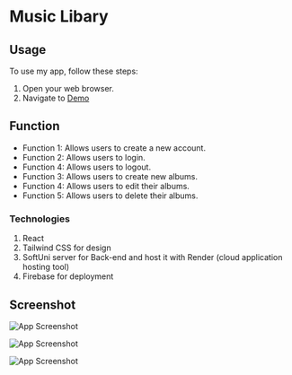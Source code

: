 # Music Libary

## Usage

To use my app, follow these steps:

1. Open your web browser.
2. Navigate to [Demo ](https://album-store-ffa39.web.app/.)

## Function

- Function  1: Allows users to create a new account.
- Function  2: Allows users to login.
- Function  4: Allows users to logout.
- Function  3: Allows users to create new albums.
- Function  4: Allows users to edit their albums.
- Function  5: Allows users to delete their albums.

### Technologies
1. React
2. Tailwind CSS for design
3. SoftUni server for Back-end and host it with Render (cloud application hosting tool)
4. Firebase for deployment



## Screenshot

![App Screenshot](https://github.com/Piko327/musicLibary/blob/main-almost/public/ScreenShots/mobile_3.png?raw=true)

![App Screenshot](https://github.com/Piko327/musicLibary/blob/main-almost/public/ScreenShots/mobile_2.png?raw=true)

![App Screenshot](https://github.com/Piko327/musicLibary/blob/main-almost/public/ScreenShots/mobile_1.png?raw=true)